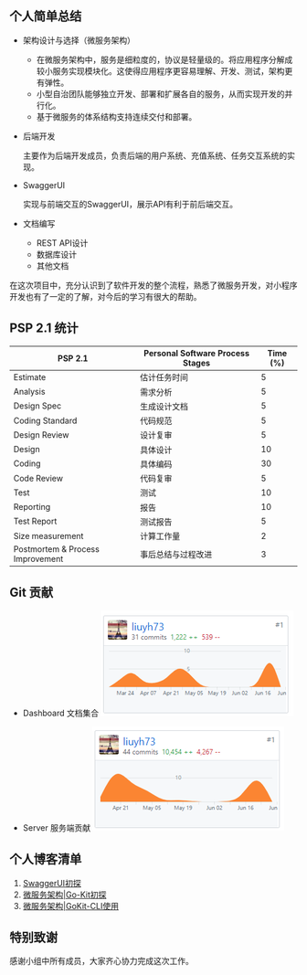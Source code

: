 ## 个人简单总结

- 架构设计与选择（微服务架构）
  - 在微服务架构中，服务是细粒度的，协议是轻量级的。将应用程序分解成较小服务实现模块化。这使得应用程序更容易理解、开发、测试，架构更有弹性。
  - 小型自治团队能够独立开发、部署和扩展各自的服务，从而实现开发的并行化。
  - 基于微服务的体系结构支持连续交付和部署。

- 后端开发

  主要作为后端开发成员，负责后端的用户系统、充值系统、任务交互系统的实现。

- SwaggerUI

  实现与前端交互的SwaggerUI，展示API有利于前后端交互。

- 文档编写

  - REST API设计
  - 数据库设计
  - 其他文档

在这次项目中，充分认识到了软件开发的整个流程，熟悉了微服务开发，对小程序开发也有了一定的了解，对今后的学习有很大的帮助。

## PSP 2.1 统计
| PSP 2.1                          | Personal Software Process Stages | Time (%) |
| -------------------------------- | -------------------------------- | -------- |
| Estimate                         | 估计任务时间                     | 5        |
| Analysis                         | 需求分析                         | 5        |
| Design Spec                      | 生成设计文档                     | 5        |
| Coding Standard                  | 代码规范                         | 5        |
| Design Review                    | 设计复审                         | 5        |
| Design                           | 具体设计                         | 10       |
| Coding                           | 具体编码                         | 30       |
| Code Review                      | 代码复审                         | 5        |
| Test                             | 测试                             | 10       |
| Reporting                        | 报告                             | 10       |
| Test Report                      | 测试报告                         | 5        |
| Size measurement                 | 计算工作量                       | 2        |
| Postmortem & Process Improvement | 事后总结与过程改进               | 3        |

## Git 贡献
- Dashboard 文档集合
  ![1561895155931](../images/reportIMG/liuyh73_1.png)

- Server 服务端贡献
![1561895233986](../images/reportIMG/liuyh73_2.png)

## 个人博客清单
1. [SwaggerUI初探](https://blog.csdn.net/liuyh73/article/details/89604235)
2. [微服务架构|Go-Kit初探](https://blog.csdn.net/liuyh73/article/details/90049092)
3. [微服务架构|GoKit-CLI使用](https://blog.csdn.net/liuyh73/article/details/90139915)

## 特别致谢
感谢小组中所有成员，大家齐心协力完成这次工作。